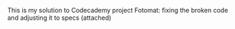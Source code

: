 This is my solution to Codecademy project Fotomat: fixing the broken code and adjusting it to specs (attached)
